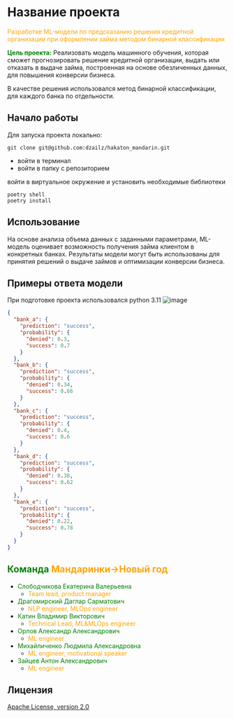 # Название проекта
<span style="color:orange;">Разработке ML-модели по предсказанию решения кредитной организации при оформлении займа методом бинарной классификации</span>  

<span style="color:green;">**Цель проекта:**</span>
Реализовать модель машинного обучения, которая сможет прогнозировать решение кредитной организации, выдать или отказать в выдаче займа, построенная на основе обезличенных данных, для повышения конверсии бизнеса.

В качестве решения использовался метод бинарной классификации, для каждого банка по отдельности.

## Начало работы
Для запуска проекта локально: 
```shell 
git clone git@github.com:dzailz/hakaton_mandarin.git
```
- войти в терминал   
- войти в папку с репозиторием    

войти в виртуальное окружение и установить необходимые библиотеки
```shell 
poetry shell
poetry install  
```

## Использование
На основе анализа объема данных с заданными параметрами, ML-модель оценивает возможность получения займа клиентом в конкретных банках. Результаты модели могут быть использованы для принятия решений о выдаче займов и оптимизации конверсии бизнеса.

## Примеры ответа модели
При подготовке проекта использовался python 3.11
![image](https://github.com/dzailz/hakaton_mandarin/Precision_recall.jpeg)

```json
{
  "bank_a": {
    "prediction": "success",
    "probability": {
      "denied": 0.3,
      "success": 0.7
    }
  },
  "bank_b": {
    "prediction": "success",
    "probability": {
      "denied": 0.34,
      "success": 0.66
    }
  },
  "bank_c": {
    "prediction": "success",
    "probability": {
      "denied": 0.4,
      "success": 0.6
    }
  },
  "bank_d": {
    "prediction": "success",
    "probability": {
      "denied": 0.38,
      "success": 0.62
    }
  },
  "bank_e": {
    "prediction": "success",
    "probability": {
      "denied": 0.22,
      "success": 0.78
    }
  }
}
```

##  <span style="color:green;">Команда</span>  <span style="color:orange;">Мандаринки->Новый год</span>
- <span style="color:green;">Слободчикова Екатерина Валерьевна</span> 
  - <span style="color:orange;">Team lead, product manager</span>
- <span style="color:green;">Драгомирский Даглар Сарматович</span>  
  - <span style="color:orange;">NLP engineer, MLOps engineer</span>
- <span style="color:green;">Катин Владимир Викторович</span> 
  - <span style="color:orange;">Technical Lead, ML&MLOps engineer</span>
- <span style="color:green;">Орлов Александр Александрович</span> 
  - <span style="color:orange;">ML engineer</span>
- <span style="color:green;">Михайличенко Людмила Александровна</span>  
  - <span style="color:orange;">ML engineer, motivational speaker</span> 
- <span style="color:green;">Зайцев Антон Александрович</span> 
  - <span style="color:orange;">ML engineer</span> 

## Лицензия
[Apache License, version 2.0](https://www.apache.org/licenses/LICENSE-2.0.html)
